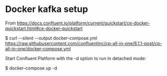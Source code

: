 # Docker kafka setup

From https://docs.confluent.io/platform/current/quickstart/ce-docker-quickstart.html#ce-docker-quickstart

$ curl --silent --output docker-compose.yml \
 https://raw.githubusercontent.com/confluentinc/cp-all-in-one/6.1.1-post/cp-all-in-one/docker-compose.yml

Start Confluent Platform with the -d option to run in detached mode:

$ docker-compose up -d
